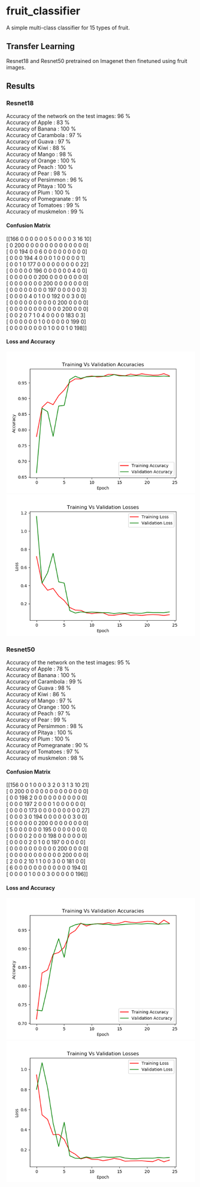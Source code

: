 # fruit_classifier
A simple multi-class classifier for 15 types of fruit.
## Transfer Learning
Resnet18 and Resnet50 pretrained on Imagenet then finetuned using fruit images.
## Results
### Resnet18
Accuracy of the network on the test images: 96 %  
Accuracy of Apple : 83 %  
Accuracy of Banana : 100 %  
Accuracy of Carambola : 97 %  
Accuracy of Guava : 97 %  
Accuracy of  Kiwi : 88 %  
Accuracy of Mango : 98 %  
Accuracy of Orange : 100 %  
Accuracy of Peach : 100 %  
Accuracy of  Pear : 98 %  
Accuracy of Persimmon : 96 %  
Accuracy of Pitaya : 100 %  
Accuracy of  Plum : 100 %  
Accuracy of Pomegranate : 91 %  
Accuracy of Tomatoes : 99 %  
Accuracy of muskmelon : 99 %  
#### Confusion Matrix
[[166   0   0   0   0   0   0   5   0   0   0   0   3  16  10]  
 [  0 200   0   0   0   0   0   0   0   0   0   0   0   0   0]  
 [  0   0 194   0   0   6   0   0   0   0   0   0   0   0   0]  
 [  0   0   0 194   4   0   0   0   1   0   0   0   0   0   1]  
 [  0   0   1   0 177   0   0   0   0   0   0   0   0   0  22]  
 [  0   0   0   0   0 196   0   0   0   0   0   0   4   0   0]  
 [  0   0   0   0   0   0 200   0   0   0   0   0   0   0   0]  
 [  0   0   0   0   0   0   0 200   0   0   0   0   0   0   0]  
 [  0   0   0   0   0   0   0   0 197   0   0   0   0   0   3]  
 [  0   0   0   0   4   0   1   0   0 192   0   0   3   0   0]  
 [  0   0   0   0   0   0   0   0   0   0 200   0   0   0   0]  
 [  0   0   0   0   0   0   0   0   0   0   0 200   0   0   0]  
 [  0   0   2   0   7   1   0   4   0   0   0   0 183   0   3]  
 [  0   0   0   0   0   0   1   0   0   0   0   0   0 199   0]  
 [  0   0   0   0   0   0   0   0   1   0   0   0   1   0 198]]  
 #### Loss and Accuracy
![Training vs Validation Accuracy for Resnet18](resnet18_train_val_acc.png) 
![Training vs Validation Loss for Resnet18](resnet18_train_val_loss.png) 

### Resnet50
Accuracy of the network on the test images: 95 %  
Accuracy of Apple : 78 %  
Accuracy of Banana : 100 %  
Accuracy of Carambola : 99 %  
Accuracy of Guava : 98 %  
Accuracy of  Kiwi : 86 %  
Accuracy of Mango : 97 %  
Accuracy of Orange : 100 %  
Accuracy of Peach : 97 %  
Accuracy of  Pear : 99 %  
Accuracy of Persimmon : 98 %  
Accuracy of Pitaya : 100 %  
Accuracy of  Plum : 100 %  
Accuracy of Pomegranate : 90 %  
Accuracy of Tomatoes : 97 %  
Accuracy of muskmelon : 98 %  
#### Confusion Matrix
[[156   0   0   1   0   0   0   3   2   0   3   1   3  10  21]  
 [  0 200   0   0   0   0   0   0   0   0   0   0   0   0   0]  
 [  0   0 198   2   0   0   0   0   0   0   0   0   0   0   0]  
 [  0   0   0 197   2   0   0   0   1   0   0   0   0   0   0]  
 [  0   0   0   0 173   0   0   0   0   0   0   0   0   0  27]  
 [  0   0   0   3   0 194   0   0   0   0   0   0   3   0   0]  
 [  0   0   0   0   0   0 200   0   0   0   0   0   0   0   0]  
 [  5   0   0   0   0   0   0 195   0   0   0   0   0   0   0]  
 [  0   0   0   0   2   0   0   0 198   0   0   0   0   0   0]  
 [  0   0   0   0   2   0   1   0   0 197   0   0   0   0   0]  
 [  0   0   0   0   0   0   0   0   0   0 200   0   0   0   0]  
 [  0   0   0   0   0   0   0   0   0   0   0 200   0   0   0]  
 [  2   0   0   2  10   1   1   0   0   3   0   0 181   0   0]  
 [  6   0   0   0   0   0   0   0   0   0   0   0   0 194   0]  
 [  0   0   0   0   1   0   0   0   3   0   0   0   0   0 196]]  
 #### Loss and Accuracy
![Training vs Validation Accuracy for Resnet50](resnet50_train_val_acc.png)
![Training vs Validation Loss for Resnet50](resnet50_train_val_loss.png) 
